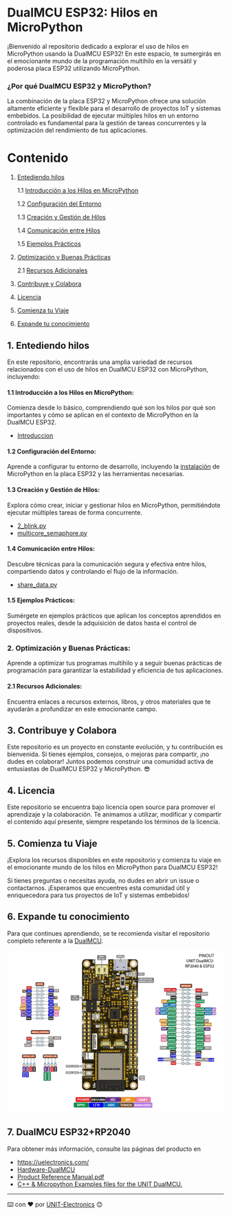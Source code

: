 # DualMCU ESP32: Hilos en MicroPython
¡Bienvenido al repositorio dedicado a explorar el uso de hilos en MicroPython usando la DualMCU ESP32! En este espacio, te sumergirás en el emocionante mundo de la programación multihilo en la versátil y poderosa placa ESP32 utilizando MicroPython.

### ¿Por qué DualMCU ESP32 y MicroPython?
La combinación de la placa ESP32 y MicroPython ofrece una solución altamente eficiente y flexible para el desarrollo de proyectos IoT y sistemas embebidos. La posibilidad de ejecutar múltiples hilos en un entorno controlado es fundamental para la gestión de tareas concurrentes y la optimización del rendimiento de tus aplicaciones.

# Contenido
  
 1. [Entediendo hilos](./README.md#1-entediendo-hilos)

    1.1 [Introducción a los Hilos en MicroPython](./README.md#11-introducción-a-los-hilos-en-micropython) 

    1.2 [Configuración del Entorno](./README.md#12-configuración-del-entorno)

    1.3 [Creación y Gestión de Hilos](./README.md#13-creación-y-gestión-de-hilos)

    1.4 [Comunicación entre Hilos](./README.md#14-comunicación-entre-hilos)

    1.5 [Ejemplos Prácticos](./README.md#15-ejemplos-prácticos)

2. [ Optimización y Buenas Prácticas](./README.md#2-optimización-y-buenas-prácticas)


    2.1 [Recursos Adicionales](./README.md#21-recursos-adicionales)

3. [Contribuye y Colabora](./README.md#3-contribuye-y-colabora)

4. [Licencia](./README.md#4-licencia)


5. [Comienza tu Viaje](./README.md#5-comienza-tu-viaje)

6. [Expande tu conocimiento ](./README.md#6-expande-tu-conocimiento)
## 1. Entediendo hilos
En este repositorio, encontrarás una amplia variedad de recursos relacionados con el uso de hilos en DualMCU ESP32 con MicroPython, incluyendo:

#### 1.1 Introducción a los Hilos en MicroPython:
Comienza desde lo básico, comprendiendo qué son los hilos por qué son importantes y cómo se aplican en el contexto de MicroPython en la DualMCU ESP32.
- [Introduccion](./Docs/introduccion.md) 

#### 1.2 Configuración del Entorno:
Aprende a configurar tu entorno de desarrollo, incluyendo la [instalación](https://github.com/UNIT-Electronics/DualMCU-ESP32-MicroPython) de MicroPython en la placa ESP32 y las herramientas necesarias. 

#### 1.3 Creación y Gestión de Hilos: 
Explora cómo crear, iniciar y gestionar hilos en MicroPython, permitiéndote ejecutar múltiples tareas de forma concurrente.
- [2_blink.py](./Ejemplos/2_blink.py)
- [multicore_semaphore.py](./Ejemplos/multicore.py)

#### 1.4 Comunicación entre Hilos: 
Descubre técnicas para la comunicación segura y efectiva entre hilos, compartiendo datos y controlando el flujo de la información.

- [share_data.py](./Ejemplos/share_data.py)

#### 1.5 Ejemplos Prácticos: 
Sumérgete en ejemplos prácticos que aplican los conceptos aprendidos en proyectos reales, desde la adquisición de datos hasta el control de dispositivos.

### 2. Optimización y Buenas Prácticas: 
Aprende a optimizar tus programas multihilo y a seguir buenas prácticas de programación para garantizar la estabilidad y eficiencia de tus aplicaciones.

#### 2.1 Recursos Adicionales: 

Encuentra enlaces a recursos externos, libros, y otros materiales que te ayudarán a profundizar en este emocionante campo.

## 3. Contribuye y Colabora
Este repositorio es un proyecto en constante evolución, y tu contribución es bienvenida. Si tienes ejemplos, consejos, o mejoras para compartir, ¡no dudes en colaborar! Juntos podemos construir una comunidad activa de entusiastas de DualMCU ESP32 y MicroPython. 😎

## 4. Licencia
Este repositorio se encuentra bajo licencia open source para promover el aprendizaje y la colaboración. Te animamos a utilizar, modificar y compartir el contenido aquí presente, siempre respetando los términos de la licencia.

## 5. Comienza tu Viaje
¡Explora los recursos disponibles en este repositorio y comienza tu viaje en el emocionante mundo de los hilos en MicroPython para DualMCU ESP32! 

Si tienes preguntas o necesitas ayuda, no dudes en abrir un issue o contactarnos. ¡Esperamos que encuentres esta comunidad útil y enriquecedora para tus proyectos de IoT y sistemas embebidos!

## 6. Expande tu conocimiento 

Para que continues aprendiendo, se te recomienda visitar el repositorio completo referente a la [DualMCU](https://github.com/UNIT-Electronics/DualMCU).

![DualMCU](./img/EU0002-DUALMCU%20V3.1.2.jpg)

## 7. DualMCU ESP32+RP2040 

Para obtener más información, consulte las páginas del producto en

* https://uelectronics.com/
* [Hardware-DualMCU](https://github.com/UNIT-Electronics/DualMCU/tree/main/Hardware)
* [Product Reference Manual.pdf](https://github.com/UNIT-Electronics/DualMCU/blob/main/DualMCU(Product%20Reference%20Manual).pdf)
* [C++ & Micropython Examples files for the UNIT DualMCU.](https://github.com/UNIT-Electronics/DualMCU/tree/main/Examples)


---
⌨️ con ❤️ por [UNIT-Electronics](https://github.com/UNIT-Electronics) 😊